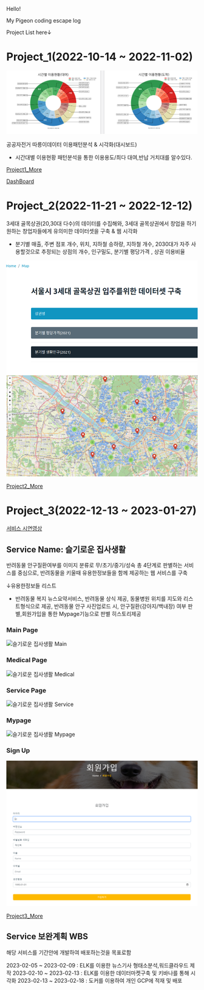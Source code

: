 Hello!

My Pigeon coding escape log

Project List here↓ 

# Project_1(2022-10-14 ~ 2022-11-02)

![시간대별따릉이분석](/project_1_donut.PNG)

공공자전거 따릉이데이터 이용패턴분석 & 시각화(대시보드)

- 시간대별 이용현황 패턴분석을 통한 이용용도/최다 대여,반납 거치대를 알수있다.

[Project1_More](https://github.com/LeNaHod/Project)

[DashBoard](http://joohyoung.pythonanywhere.com/)

# Project_2(2022-11-21 ~ 2022-12-12)

3세대 골목상권(20,30대 다수)의 데이터를 수집해와, 3세대 골목상권에서 창업을 하기 원하는 창업자들에게 유의미한 데이터셋을 구축 & 웹 시각화

- 분기별 매출, 주변 점포 개수, 위치, 지하철 승하량, 지하철 개수, 2030대가 자주 사용할것으로 추정되는 상점의 개수, 인구밀도, 분기별 평당가격 , 상권 이용비율
 
![골목상권 데이터셋 구축](/project_2_web.PNG)
![골목상권 데이터셋 구축2](/project_2_web2.PNG)

[Project2_More](https://github.com/LeNaHod/Project_2)


# Project_3(2022-12-13 ~ 2023-01-27)
[서비스 시연영상](https://www.youtube.com/watch?v=pI_dkQX9XOw)
## Service Name: 슬기로운 집사생활 

반려동물 안구질환여부를 이미지 분류로 무/초기/중기/성숙 총 4단계로 판별하는 서비스를 중심으로, 반려동물을 키울때 유용한정보들을 함께 제공하는 웹 서비스를 구축

↓유용한정보들 리스트

- 반려동물 복지 뉴스요약서비스, 반려동물 상식 제공, 동물병원 위치를 지도와 리스트형식으로 제공, 반려동물 안구 사진업로드 시, 안구질환(강아지/백내장) 여부 판별,회원가입을 통한 Mypage기능으로 판별 히스토리제공

### Main Page
![슬기로운 집사생활 Main](/project_3_main_gif.gif)

### Medical Page
![슬기로운 집사생활 Medical](/project_3_medical_gif.gif)

### Service Page
![슬기로운 집사생활 Service](/project_3_service_gif.gif)

### Mypage 
![슬기로운 집사생활 Mypage](/project_3_myapge_gif.gif)

### Sign Up
![슬기로운 집사생활 Sign Up](/project_3_member_1.PNG)


[Project3_More](https://github.com/LeNaHod/petservice)

## Service 보완계획 WBS

해당 서비스를 기간안에 개발하여 배포하는것을 목표로함

2023-02-05 ~ 2023-02-09 : ELK를 이용한 뉴스기사 형태소분석,워드클라우드 제작
2023-02-10 ~ 2023-02-13 : ELK를 이용한 데이터마켓구축 및 키바나를 통해 시각화
2023-02-13 ~ 2023-02-18 : 도커를 이용하여 개인 GCP에 적재 및 배포



